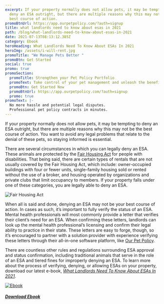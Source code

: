 ```yaml
---
excerpt: If your property normally does not allow pets, it may be tempting to
  deny an ESA outright, but there are multiple reasons why this may not be the
  best course of action.
promoBtnUrl: https://app.ourpetpolicy.com/?auth=signup
title: what landlords need to know about esas in 2021
path: /blog/what-landlords-need-to-know-about-esas-in-2021
date: 2021-07-13T08:13:12.385Z
category: Ebook
heroHeading: What Landlords Need To Know About ESAs In 2021
heroImg: /assets/i-will-rent.jpg
promoTitle: "We Manage Pets Better​ "
promoBtn: Get Started
social: true
promo: true
promoSection:
  promoTitle: Strengthen your Pet Policy Portfolio
  promoText: Take control of your pet management and unleash the benefits of OurPetPolicy
  promoBtn: Get Started Now
  promoBtnUrl: https://app.ourpetpolicy.com/?auth=signup
  promo: true
promoText: |-
  No more hassle and potential legal disputes.
  Professional pet policy contracts in minutes.
---
```

If your property normally does not allow pets, it may be tempting to deny an ESA outright, but there are multiple reasons why this may not be the best course of action. You want to avoid any legal problems that relate to the denial of these pets, so staying informed is essential.

There are several circumstances in which you can legally deny an ESA. These animals are protected by the [Fair Housing Act](https://www.hud.gov/sites/documents/FHEO_BOOKLET_ENG.PDF) for people with disabilities. That being said, there are certain types of rentals that are not usually covered by the Fair Housing Act, which include: owner-occupied buildings with four or fewer units, single-family housing sold or rented without the use of a broker, and housing operated by organizations and private clubs that limit occupancy to members. If your property falls under one of these categories, you are legally able to deny an ESA.

![Fair Housing Act](/assets/fair-housing-act.jpg "Fair Housing Act")

When all is said and done, denying an ESA may not be your best course of action. In cases as such, it’s important to fully verify the status of an ESA. Mental health professionals will most commonly provide a letter that verifies their client’s need for an ESA. When confirming these letters, landlords can look up the mental health professional’s licensing and confirm their legal ability to practice in their state. These letters are easy to forge, though, so it’s encouraged to partner with a solution provider with experience verifying these letters through their all-in-one software platform, like [Our Pet Policy](https://www.ourpetpolicy.com/).

There are countless other rules and regulations surrounding ESA approval and status confirmation, including traditional animals that serve in the role of an ESA and tiered fines for improperly denying an ESA. To learn more about the process of verifying, denying, or allowing ESAs on your property, download our latest e-book, *[What Landlords Need To Know About ESAs In 2021](https://www.ourpetpolicy.com/wp-content/uploads/2021/07/Landlords_ESAs_2021.pdf)*.

[![Ebook](/assets/landlords_esas_2021.png "Ebook")](https://resources.ourpetpolicy.com/wp-content/uploads/2021/07/Landlords_ESAs_2021.pdf)

###### **[Download Ebook](static/assets/landlords_esas_2021.pdf)**